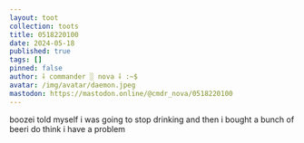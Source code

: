 ```yaml
---
layout: toot
collection: toots
title: 0518220100
date: 2024-05-18
published: true
tags: []
pinned: false
author: ⸸ commander ░ nova ⸸ :~$
avatar: /img/avatar/daemon.jpeg
mastodon: https://mastodon.online/@cmdr_nova/0518220100
---
```


boozei told myself i was going to stop drinking and then i bought a bunch of beeri do think i have a problem

